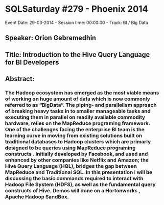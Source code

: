 # SQLSaturday #279 - Phoenix 2014
Event Date: 29-03-2014 - Session time: 00:00:00 - Track: BI / Big Data
## Speaker: Orion Gebremedhin
## Title: Introduction to the Hive Query Language for BI Developers
## Abstract:
### The Hadoop ecosystem has emerged as the most viable means of working on huge amount of data which is now commonly referred to as “BigData”. The piping- and parallelism approach of breaking heavy tasks in to smaller manageable tasks and executing them in parallel on readily available commodity hardware, relies on the MapReduce programing framework. One of the challenges facing the enterprise BI team is the learning curve in moving from existing solutions built on traditional databases to Hadoop clusters which are primarly designed to be queries using MapReduce programing constructs . Initially developed by Facebook, and used and enhanced by other companies like Netflix and Amazon; the Hive Query Language (HQL), bridges the gap between MapReduce and Traditional SQL. In this presentation I will be discussing the basic commands required to interact with Hadoop File System (HDFS), as well as the fundamental query constructs of Hive. Demos will done on a Hortonworks , Apache Hadoop SandBox. 

